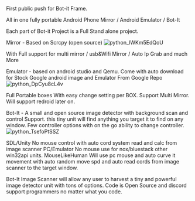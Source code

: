 First public push for Bot-it Frame.

All in one fully portable Android Phone Mirror / Android Emulator / Bot-It

Each part of Bot-it Project is a Full Stand alone project.

Mirror - Based on Scrcpy (open source)
![python_lWKm5EdQoU](https://user-images.githubusercontent.com/52171360/77743794-d3c76a00-6fd5-11ea-9b6d-184fd939ca3a.png)
 
With Full support for multi mirror / usb&Wifi Mirror / Auto Ip Grab and much More

Emulator - based on android studio and Qemu. Come with auto download for Stock Google android image and Emulator From Google Repo
![python_DpCyu8cL4v](https://user-images.githubusercontent.com/52171360/77743946-18530580-6fd6-11ea-81c1-348b96fc551b.png)

Full Portable boxes With easy change setting per BOX.
Support Multi Mirror.
Will support redroid later on.

Bot-It - A small and open source image detector with background scan and control Support.
this tiny unit will find anything you target it to find on any window.
Few controller options with on the go ability to change controller.
![python_TsefoPtSSZ](https://user-images.githubusercontent.com/52171360/77744510-f1490380-6fd6-11ea-92b0-6f8c8ed38aa6.png)

SDL/Unity No mouse control with auto cord system read and calc from image scanner
PC/Emulator No mouse use for nox/bluestack other win32api units.
MouseLikeHuman Will use pc mouse and auto curve it movement with auto random move spd and auto read cords from image scanner to the target window.

Bot-It Image Scanner will allow any user to harvest a tiny and powerful image detector unit with tons of options.
Code is Open Source and discord support programmers no matter what you code.
